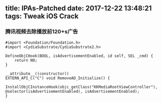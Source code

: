 title: IPAs-Patched
date: 2017-12-22 13:48:21
tags: Tweak iOS Crack
---

### 腾讯视频去除播放前120+s广告

```
#import <Foundation/Foundation.h>
#import <CydiaSubstrate/CydiaSubstrate2.h>

DefineObjCHook(BOOL, isAdvertisementEnabled, id self, SEL _cmd) {
    return NO;
}

__attribute__((constructor))
EXTERN_API_C("C") void RemoveAD_Initialize() {
    InstallObjCInstanceHook(objc_getClass("KKMediaRootViewController"), @selector(isAdvertisementEnabled), isAdvertisementEnabled);
}
```
